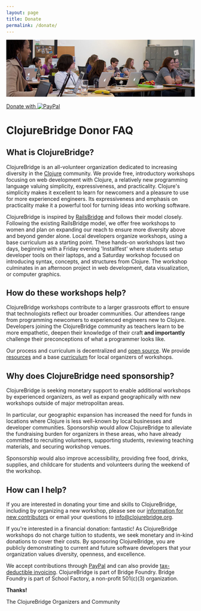 ```yaml
---
layout: page
title: Donate
permalink: /donate/
---
```


![ClojureBridge attendees](/assets/images/header-donate.jpg)

<div id="paypal-button">
  <a class="button-donate" href="https://www.paypal.com/cgi-bin/webscr?cmd=_s-xclick&amp;hosted_button_id=3L8RHEQS3QHPA">Donate with <img alt="PayPal" src="https://www.paypalobjects.com/webstatic/en_US/i/buttons/PP_logo_h_100x26.png">
  </a>
</div>

# ClojureBridge Donor FAQ

## What is ClojureBridge?

ClojureBridge is an all-volunteer organization dedicated to increasing diversity in the [Clojure](http://clojure.org/) community. We provide free, introductory workshops focusing on web development with Clojure, a relatively new programming language valuing simplicity, expressiveness, and practicality. Clojure's simplicity makes it excellent to learn for newcomers and a pleasure to use for more experienced engineers. Its expressiveness and emphasis on practicality make it a powerful tool for turning ideas into working software.

ClojureBridge is inspired by [RailsBridge](http://railsbridge.org/) and follows their model closely. Following the existing RailsBridge model, we offer free workshops to women and plan on expanding our reach to ensure more diversity above and beyond gender alone. Local developers organize workshops, using a base curriculum as a starting point. These hands-on workshops last two days, beginning with a Friday evening 'Installfest' where students setup developer tools on their laptops, and a Saturday workshop focused on introducing syntax, concepts, and structures from Clojure. The workshop culminates in an afternoon project in web development, data visualization, or computer graphics.

## How do these workshops help?

ClojureBridge workshops contribute to a larger grassroots effort to ensure that technologists reflect our broader communities. Our attendees range from programming newcomers to experienced engineers new to Clojure. Developers joining the ClojureBridge community as teachers learn to be more empathetic, deepen their knowledge of their craft **and importantly** challenge their preconceptions of what a programmer looks like.

Our process and curriculum is decentralized and [open source](https://github.com/clojurebridge). We provide [resources](https://github.com/ClojureBridge/organizing) and a base [curriculum](https://github.com/ClojureBridge/curriculum) for local organizers of workshops.

## Why does ClojureBridge need sponsorship?

ClojureBridge is seeking monetary support to enable additional workshops by experienced organizers, as well as expand geographically with new workshops outside of major metropolitan areas.

In particular, our geographic expansion has increased the need for funds in locations where Clojure is less well-known by local businesses and developer communities. Sponsorship would allow ClojureBridge to alleviate the fundraising burden for organizers in these areas, who have already committed to recruiting volunteers, supporting students, reviewing teaching materials, and securing workshop venues.

Sponsorship would also improve accessibility, providing free food, drinks, supplies, and childcare for students and volunteers during the weekend of the workshop.

## How can I help?

If you are interested in donating your time and skills to ClojureBridge, including by organizing a new workshop, please see our [information for new contributors](http://www.clojurebridge.org/get-involved) or email your questions to <info@clojurebridge.org>.

If you're interested in a financial donation: fantastic! As ClojureBridge workshops do not charge tuition to students, we seek monetary and in-kind donations to cover their costs. By sponsoring ClojureBridge, you are publicly demonstrating to current and future software developers that your organization values diversity, openness, and excellence.

We accept contributions through [PayPal](https://www.paypal.com/cgi-bin/webscr?cmd=_s-xclick&hosted_button_id=3L8RHEQS3QHPA) and can also provide [tax-deductible invoicing](https://docs.google.com/forms/d/1gu6WG2Nifj_579VhML_KZWpvi0bM0YpqsgZptSmU6Lw/viewform). ClojureBridge is part of Bridge Foundry. Bridge Foundry is part of School Factory, a non-profit 501(c)(3) organization.

**Thanks!**

The ClojureBridge Organizers and Community
